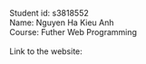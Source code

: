Student id: s3818552<br>
Name: Nguyen Ha Kieu Anh<br>
Course: Futher Web Programming<br><br>
Link to the website: <br>
